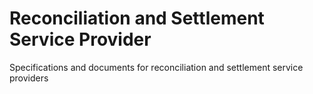 # Reconciliation and Settlement Service Provider
Specifications and documents for reconciliation and settlement service providers

